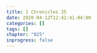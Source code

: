 ```yaml
---
title: 1 Chronicles 25
date: 2020-04-12T12:42:41-04:00
categories: []
tags: []
chapter: "025"
inprogress: false
---
```


